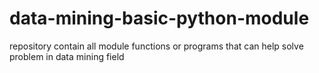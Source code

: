 # data-mining-basic-python-module
repository contain all module functions or programs that can help solve problem in data mining field
